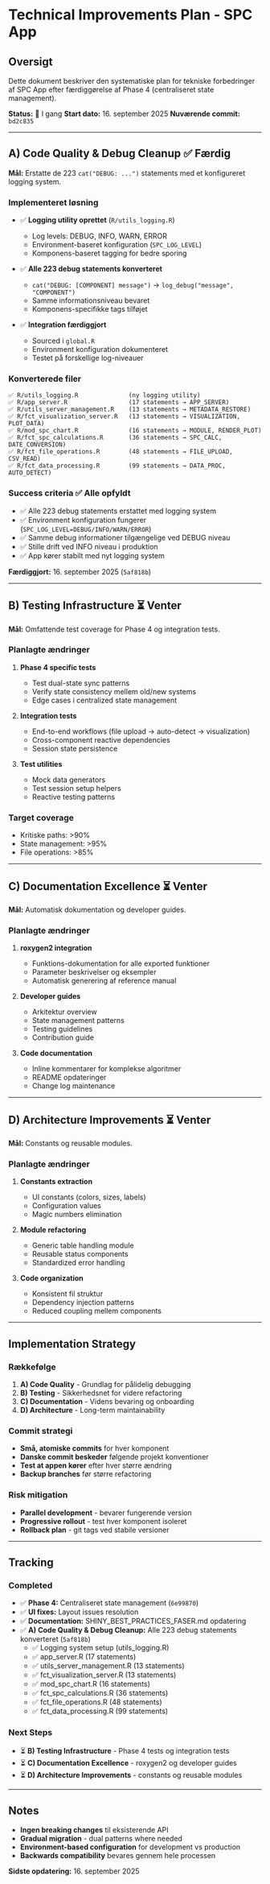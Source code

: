 # Technical Improvements Plan - SPC App

## Oversigt

Dette dokument beskriver den systematiske plan for tekniske forbedringer af SPC App efter færdiggørelse af Phase 4 (centraliseret state management).

**Status:** 🚧 I gang
**Start dato:** 16. september 2025
**Nuværende commit:** `bd2c835`

---

## A) Code Quality & Debug Cleanup ✅ Færdig

**Mål:** Erstatte de 223 `cat("DEBUG: ...")` statements med et konfigureret logging system.

### Implementeret løsning
- ✅ **Logging utility oprettet** (`R/utils_logging.R`)
  - Log levels: DEBUG, INFO, WARN, ERROR
  - Environment-baseret konfiguration (`SPC_LOG_LEVEL`)
  - Komponens-baseret tagging for bedre sporing

- ✅ **Alle 223 debug statements konverteret**
  - `cat("DEBUG: [COMPONENT] message")` → `log_debug("message", "COMPONENT")`
  - Samme informationsniveau bevaret
  - Komponens-specifikke tags tilføjet

- ✅ **Integration færdiggjort**
  - Sourced i `global.R`
  - Environment konfiguration dokumenteret
  - Testet på forskellige log-niveauer

### Konverterede filer
```
✅ R/utils_logging.R              (ny logging utility)
✅ R/app_server.R                 (17 statements → APP_SERVER)
✅ R/utils_server_management.R    (13 statements → METADATA_RESTORE)
✅ R/fct_visualization_server.R   (13 statements → VISUALIZATION, PLOT_DATA)
✅ R/mod_spc_chart.R              (16 statements → MODULE, RENDER_PLOT)
✅ R/fct_spc_calculations.R       (36 statements → SPC_CALC, DATE_CONVERSION)
✅ R/fct_file_operations.R        (48 statements → FILE_UPLOAD, CSV_READ)
✅ R/fct_data_processing.R        (99 statements → DATA_PROC, AUTO_DETECT)
```

### Success criteria ✅ Alle opfyldt
- ✅ Alle 223 debug statements erstattet med logging system
- ✅ Environment konfiguration fungerer (`SPC_LOG_LEVEL=DEBUG/INFO/WARN/ERROR`)
- ✅ Samme debug informationer tilgængelige ved DEBUG niveau
- ✅ Stille drift ved INFO niveau i produktion
- ✅ App kører stabilt med nyt logging system

**Færdiggjort:** 16. september 2025 (`5af818b`)

---

## B) Testing Infrastructure ⏳ Venter

**Mål:** Omfattende test coverage for Phase 4 og integration tests.

### Planlagte ændringer
1. **Phase 4 specific tests**
   - Test dual-state sync patterns
   - Verify state consistency mellem old/new systems
   - Edge cases i centralized state management

2. **Integration tests**
   - End-to-end workflows (file upload → auto-detect → visualization)
   - Cross-component reactive dependencies
   - Session state persistence

3. **Test utilities**
   - Mock data generators
   - Test session setup helpers
   - Reactive testing patterns

### Target coverage
- Kritiske paths: >90%
- State management: >95%
- File operations: >85%

---

## C) Documentation Excellence ⏳ Venter

**Mål:** Automatisk dokumentation og developer guides.

### Planlagte ændringer
1. **roxygen2 integration**
   - Funktions-dokumentation for alle exported funktioner
   - Parameter beskrivelser og eksempler
   - Automatisk generering af reference manual

2. **Developer guides**
   - Arkitektur overview
   - State management patterns
   - Testing guidelines
   - Contribution guide

3. **Code documentation**
   - Inline kommentarer for komplekse algoritmer
   - README opdateringer
   - Change log maintenance

---

## D) Architecture Improvements ⏳ Venter

**Mål:** Constants og reusable modules.

### Planlagte ændringer
1. **Constants extraction**
   - UI constants (colors, sizes, labels)
   - Configuration values
   - Magic numbers elimination

2. **Module refactoring**
   - Generic table handling module
   - Reusable status components
   - Standardized error handling

3. **Code organization**
   - Konsistent fil struktur
   - Dependency injection patterns
   - Reduced coupling mellem components

---

## Implementation Strategy

### Rækkefølge
1. **A) Code Quality** - Grundlag for pålidelig debugging
2. **B) Testing** - Sikkerhedsnet for videre refactoring
3. **C) Documentation** - Videns bevaring og onboarding
4. **D) Architecture** - Long-term maintainability

### Commit strategi
- **Små, atomiske commits** for hver komponent
- **Danske commit beskeder** følgende projekt konventioner
- **Test at appen kører** efter hver større ændring
- **Backup branches** før større refactoring

### Risk mitigation
- **Parallel development** - bevarer fungerende version
- **Progressive rollout** - test hver komponent isoleret
- **Rollback plan** - git tags ved stabile versioner

---

## Tracking

### Completed
- ✅ **Phase 4:** Centraliseret state management (`6e99870`)
- ✅ **UI fixes:** Layout issues resolution
- ✅ **Documentation:** SHINY_BEST_PRACTICES_FASER.md opdatering
- ✅ **A) Code Quality & Debug Cleanup:** Alle 223 debug statements konverteret (`5af818b`)
  - ✅ Logging system setup (utils_logging.R)
  - ✅ app_server.R (17 statements)
  - ✅ utils_server_management.R (13 statements)
  - ✅ fct_visualization_server.R (13 statements)
  - ✅ mod_spc_chart.R (16 statements)
  - ✅ fct_spc_calculations.R (36 statements)
  - ✅ fct_file_operations.R (48 statements)
  - ✅ fct_data_processing.R (99 statements)

### Next Steps
- ⏳ **B) Testing Infrastructure** - Phase 4 tests og integration tests
- ⏳ **C) Documentation Excellence** - roxygen2 og developer guides
- ⏳ **D) Architecture Improvements** - constants og reusable modules

---

## Notes

- **Ingen breaking changes** til eksisterende API
- **Gradual migration** - dual patterns where needed
- **Environment-based configuration** for development vs production
- **Backwards compatibility** bevares gennem hele processen

**Sidste opdatering:** 16. september 2025